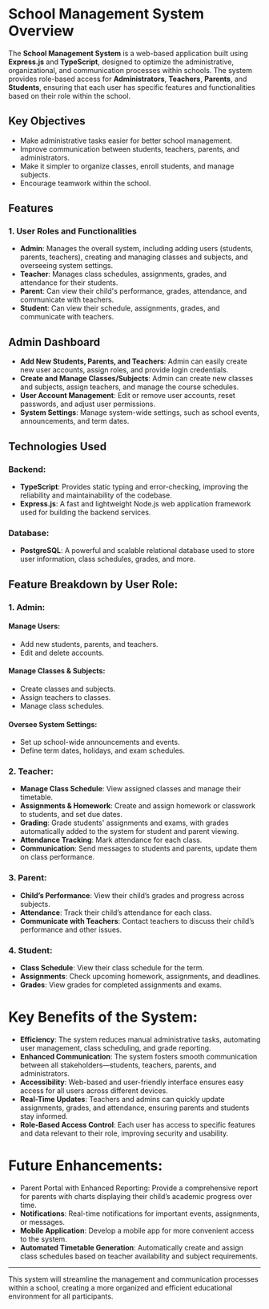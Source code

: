 # School Management System Overview

The __School Management System__ is a web-based application built using **Express.js** and **TypeScript**, designed to optimize the administrative, organizational, and communication processes within schools. The system provides role-based access for **Administrators**, **Teachers**, **Parents**, and **Students**, ensuring that each user has specific features and functionalities based on their role within the school.

## Key Objectives

- Make administrative tasks easier for better school management. 
- Improve communication between students, teachers, parents, and administrators. 
- Make it simpler to organize classes, enroll students, and manage subjects. 
- Encourage teamwork within the school.

## Features

### 1. User Roles and Functionalities

- **Admin**: Manages the overall system, including adding users (students, parents, teachers), creating and managing classes and subjects, and overseeing system settings.
- **Teacher**: Manages class schedules, assignments, grades, and attendance for their students.
- **Parent**: Can view their child's performance, grades, attendance, and communicate with teachers.
- **Student**: Can view their schedule, assignments, grades, and communicate with teachers.

## Admin Dashboard

- **Add New Students, Parents, and Teachers**: Admin can easily create new user accounts, assign roles, and provide login credentials.
- **Create and Manage Classes/Subjects**: Admin can create new classes and subjects, assign teachers, and manage the course schedules.
- **User Account Management**: Edit or remove user accounts, reset passwords, and adjust user permissions.
- **System Settings**: Manage system-wide settings, such as school events, announcements, and term dates.

## Technologies Used

### Backend:

- **TypeScript**: Provides static typing and error-checking, improving the reliability and maintainability of the codebase.
- **Express.js**: A fast and lightweight Node.js web application framework used for building the backend services.

### Database:
- **PostgreSQL**: A powerful and scalable relational database used to store user information, class schedules, grades, and more.

## Feature Breakdown by User Role:
### 1. Admin:
#### Manage Users:
- Add new students, parents, and teachers.
- Edit and delete accounts.
#### Manage Classes & Subjects:
- Create classes and subjects.
- Assign teachers to classes.
- Manage class schedules.
#### Oversee System Settings:
- Set up school-wide announcements and events.
- Define term dates, holidays, and exam schedules.
### 2. Teacher:
- **Manage Class Schedule**: View assigned classes and manage their timetable.
- **Assignments & Homework**: Create and assign homework or classwork to students, and set due dates.
- **Grading**: Grade students' assignments and exams, with grades automatically added to the system for student and parent viewing.
- **Attendance Tracking**: Mark attendance for each class.
- **Communication**: Send messages to students and parents, update them on class performance.
### 3. Parent:
- **Child’s Performance**: View their child’s grades and progress across subjects.
- **Attendance**: Track their child’s attendance for each class.
- **Communicate with Teachers**: Contact teachers to discuss their child’s performance and other issues.
### 4. Student:
- **Class Schedule**: View their class schedule for the term.
- **Assignments**: Check upcoming homework, assignments, and deadlines.
- **Grades**: View grades for completed assignments and exams.


# Key Benefits of the System:
 - **Efficiency**: The system reduces manual administrative tasks, automating user management, class scheduling, and grade reporting.
- **Enhanced Communication**: The system fosters smooth communication between all stakeholders—students, teachers, parents, and administrators.
- **Accessibility**: Web-based and user-friendly interface ensures easy access for all users across different devices.
- **Real-Time Updates**: Teachers and admins can quickly update assignments, grades, and attendance, ensuring parents and students stay informed.
- **Role-Based Access Control**: Each user has access to specific features and data relevant to their role, improving security and usability.

# Future Enhancements:
- Parent Portal with Enhanced Reporting: Provide a comprehensive report for parents with charts displaying their child’s academic progress over time.
- **Notifications**: Real-time notifications for important events, assignments, or messages.
- **Mobile Application**: Develop a mobile app for more convenient access to the system.
- **Automated Timetable Generation**: Automatically create and assign class schedules based on teacher availability and subject requirements.

***
This system will streamline the management and communication processes within a school, creating a more organized and efficient educational environment for all participants.
